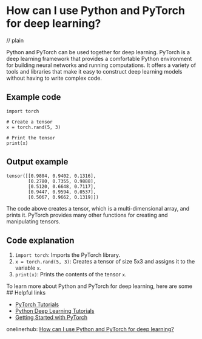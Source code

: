 # How can I use Python and PyTorch for deep learning?
// plain

Python and PyTorch can be used together for deep learning. PyTorch is a deep learning framework that provides a comfortable Python environment for building neural networks and running computations. It offers a variety of tools and libraries that make it easy to construct deep learning models without having to write complex code.

## Example code

```
import torch

# Create a tensor
x = torch.rand(5, 3)

# Print the tensor
print(x)
```
## Output example

```
tensor([[0.9804, 0.9402, 0.1316],
        [0.2780, 0.7355, 0.9888],
        [0.5120, 0.6648, 0.7117],
        [0.9447, 0.9594, 0.0537],
        [0.5067, 0.9662, 0.1319]])
```

The code above creates a tensor, which is a multi-dimensional array, and prints it. PyTorch provides many other functions for creating and manipulating tensors.

## Code explanation


1. `import torch`: Imports the PyTorch library.
2. `x = torch.rand(5, 3)`: Creates a tensor of size 5x3 and assigns it to the variable `x`.
3. `print(x)`: Prints the contents of the tensor `x`.

To learn more about Python and PyTorch for deep learning, here are some ## Helpful links

- [PyTorch Tutorials](https://pytorch.org/tutorials/)
- [Python Deep Learning Tutorials](https://www.tutorialspoint.com/python_deep_learning/index.htm)
- [Getting Started with PyTorch](https://pytorch.org/get-started/locally/)

onelinerhub: [How can I use Python and PyTorch for deep learning?](https://onelinerhub.com/python-pytorch/how-can-i-use-python-and-pytorch-for-deep-learning)